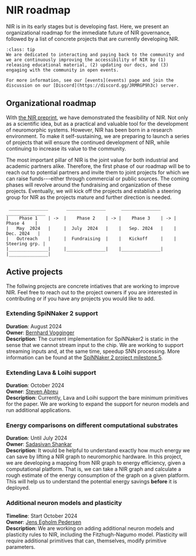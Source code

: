 # NIR roadmap

NIR is in its early stages but is developing fast.
Here, we present an organizational roadmap for the immediate future of NIR governance, followed by a list of concrete projects that are currently developing NIR.

```{admonition} Community involvement
:class: tip
We are dedicated to interacting and paying back to the community and we are continuously improving the accessibility of NIR by (1) releasing educational material, (2) updating our docs, and (3) engaging with the community in open events.

For more information, see our [events](events) page and join the discussion on our [Discord](https://discord.gg/JRMRGP9h3c) server.
```

## Organizational roadmap

With [the NIR preprint](https://arxiv.org/abs/2311.14641), we have demonstrated the feasibility of NIR.
Not only as a scientific idea, but as a practical and valuable tool for the development of neuromorphic systems.
However, NIR has been born in a research environment.
To make it self-sustaining, we are preparing to launch a series of projects that will ensure the continued development of NIR, while continuing to increase its value to the community.

The most important pillar of NIR is the joint value for both industrial and academic partners alike.
Therefore, the first phase of our roadmap will be to reach out to potential partners and invite them to joint projects for which we can raise funds---either through commercial or public sources.
The coming phases will revolve around the fundraising and organization of these projects.
Eventually, we will kick off the projects and establish a steering group for NIR as the projects mature and further direction is needed.

```
 _______________       _______________      _______________      _______________ 
|    Phase 1    | ->  |    Phase 2    | -> |    Phase 3    | -> |    Phase 4    | 
|   May  2024   |     |  July  2024   |    |   Sep. 2024   |    |   Dec. 2024   | 
|   Outreach    |     |  Fundraising  |    |   Kickoff     |    | Steering grp. | 
|_______________|     |_______________|    |_______________|    |_______________|  
```


## Active projects

The follwing projects are concrete intiatives that are working to improve NIR.
Feel free to reach out to the project owners if you are interested in contributing or if you have any projects you would like to add.

### Extending SpiNNaker 2 support
**Duration**: August 2024 </br>
**Owner**: [Bernhard Vogginger](https://github.com/bvogginger) </br>
**Description**: The current implementation for SpiNNaker2 is static in the sense that we cannot stream input to the chip. We are working to support streaming inputs and, at the same time, speedup SNN processing. More information can be found at the [SpiNNaker 2 project milestone 5](https://gitlab.com/spinnaker2/py-spinnaker2/-/milestones/5).

### Extending Lava & Loihi support
**Duration**: October 2024 </br>
**Owner**: [Steven Abreu](https://github.com/stevenabreu7/) </br>
**Description**: Currently, Lava and Loihi support the bare minimum primitives for the paper. We are working to expand the support for neuron models and run additional applications.

### Energy comparisons on different computational substrates
**Duration**: Until July 2024 </br>
**Owner**: [Sadasivan Shankar](https://profiles.stanford.edu/sadasivan-shankar) </br>
**Description**: It would be helpful to understand exactly how much energy we can save by lifting a NIR graph to neuromorphic hardware. In this project, we are developing a mapping from NIR graph to energy efficiency, given a computational platform. That is, we can take a NIR graph and calculate a rough estimate of the energy consumption of the graph on a given platform. This will help us to understand the potential energy savings **before** it is deployed.

### Additional neuron models and plasticity
**Timeline**: Start October 2024 </br>
**Owner**: [Jens Egholm Pedersen](https://github.com/jegp) </br>
**Description**: We are working on adding additional neuron models and plasticity rules to NIR, including the Fitzhugh-Nagumo model. Plasticity will require additional primitives that can, themselves, modify primitive parameters.
